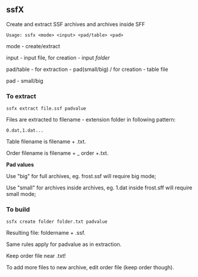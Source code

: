 ## ssfX
Create and extract SSF archives and archives inside SFF

`Usage: ssfx <mode> <input> <pad/table> <pad>`

mode - create/extract
  
input - input file, for creation - input *folder*

pad/table - for extraction - pad(small/big) / for creation - table file 

pad - small/big

### To extract

`ssfx extract file.ssf padvalue`

Files are extracted to filename - extension folder in following pattern:

`0.dat,1.dat...`

Table filename is filename + .txt.

Order filename is filename + _ order +.txt.

**Pad values**

Use "big" for full archives, eg. frost.ssf will require big mode;

Use "small" for archives inside archives, eg. 1.dat inside frost.sff will require small mode;

### To build

`ssfx create folder folder.txt padvalue`

Resulting file: foldername + .ssf.

Same rules apply for padvalue as in extraction.

Keep order file near .txt!

To add more files to new archive, edit order file (keep order though).


